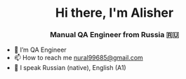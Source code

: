 <h1 align="center">Hi there, I'm Alisher</a> 
<h3 align="center"> Manual QA Engineer from Russia 🇷🇺</h3>


- 🔭 I’m QA Engineer
- 📫 How to reach me nural99685@gmail.com
- 💬 I speak Russian (native), English (A1)

 
